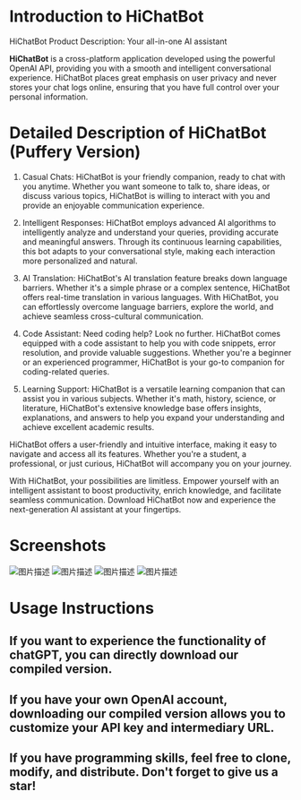 # Introduction to HiChatBot

HiChatBot Product Description: Your all-in-one AI assistant

**HiChatBot** is a cross-platform application developed using the powerful OpenAI API, providing you with a smooth and intelligent conversational experience. HiChatBot places great emphasis on user privacy and never stores your chat logs online, ensuring that you have full control over your personal information.

# Detailed Description of HiChatBot (Puffery Version)
1. Casual Chats: HiChatBot is your friendly companion, ready to chat with you anytime. Whether you want someone to talk to, share ideas, or discuss various topics, HiChatBot is willing to interact with you and provide an enjoyable communication experience.

2. Intelligent Responses: HiChatBot employs advanced AI algorithms to intelligently analyze and understand your queries, providing accurate and meaningful answers. Through its continuous learning capabilities, this bot adapts to your conversational style, making each interaction more personalized and natural.

3. AI Translation: HiChatBot's AI translation feature breaks down language barriers. Whether it's a simple phrase or a complex sentence, HiChatBot offers real-time translation in various languages. With HiChatBot, you can effortlessly overcome language barriers, explore the world, and achieve seamless cross-cultural communication.

4. Code Assistant: Need coding help? Look no further. HiChatBot comes equipped with a code assistant to help you with code snippets, error resolution, and provide valuable suggestions. Whether you're a beginner or an experienced programmer, HiChatBot is your go-to companion for coding-related queries.

5. Learning Support: HiChatBot is a versatile learning companion that can assist you in various subjects. Whether it's math, history, science, or literature, HiChatBot's extensive knowledge base offers insights, explanations, and answers to help you expand your understanding and achieve excellent academic results.

HiChatBot offers a user-friendly and intuitive interface, making it easy to navigate and access all its features. Whether you're a student, a professional, or just curious, HiChatBot will accompany you on your journey.

With HiChatBot, your possibilities are limitless. Empower yourself with an intelligent assistant to boost productivity, enrich knowledge, and facilitate seamless communication. Download HiChatBot now and experience the next-generation AI assistant at your fingertips.

# Screenshots
<img id="my-image" src="screens/Screenshot_01.png" alt="图片描述">
<img id="my-image" src="screens/Screenshot_02.png" alt="图片描述">
<img id="my-image" src="screens/Screenshot_03.png" alt="图片描述">
<img id="my-image" src="screens/Screenshot_04.png" alt="图片描述">

# Usage Instructions
## If you want to experience the functionality of chatGPT, you can directly download our compiled version.

## If you have your own OpenAI account, downloading our compiled version allows you to customize your API key and intermediary URL.

## If you have programming skills, feel free to clone, modify, and distribute. Don't forget to give us a star!